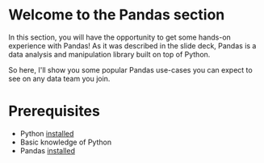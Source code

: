 # Welcome to the Pandas section

In this section, you will have the opportunity to get some hands-on experience with Pandas! As it was described in the slide deck, Pandas is a data analysis and manipulation library built on top of Python. 

So here, I'll show you some popular Pandas use-cases you can expect to see on any data team you join.

# Prerequisites
- Python [installed](https://www.python.org/downloads/)
- Basic knowledge of Python
- Pandas [installed](https://pandas.pydata.org/docs/getting_started/install.html)

